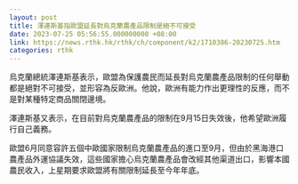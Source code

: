 ```yaml
---
layout: post
title: 澤連斯基指歐盟延長對烏克蘭農產品限制是絕不可接受
date: 2023-07-25 05:56:55.000000000 +08:00
link: https://news.rthk.hk/rthk/ch/component/k2/1710386-20230725.htm
categories: rthk
---
```


烏克蘭總統澤連斯基表示，歐盟為保護農民而延長對烏克蘭農產品限制的任何舉動都是絕對不可接受，並形容為反歐洲。他說，歐洲有能力作出更理性的反應，而不是對某種特定商品關閉邊境。

澤連斯基又表示，在目前對烏克蘭農產品的限制在9月15日失效後，他希望歐洲履行自己義務。

歐盟6月同意容許五個中歐國家限制烏克蘭農產品的進口至9月，但由於黑海港口農產品外運協議失效，這些國家擔心烏克蘭農產品會改經其他渠道出口，影響本國農民收入，上星期要求歐盟將有關限制延長至今年年底。
